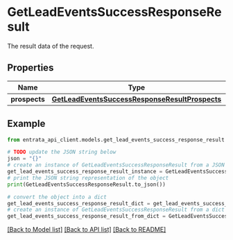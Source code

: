 # GetLeadEventsSuccessResponseResult

The result data of the request.

## Properties

Name | Type | Description | Notes
------------ | ------------- | ------------- | -------------
**prospects** | [**GetLeadEventsSuccessResponseResultProspects**](GetLeadEventsSuccessResponseResultProspects.md) |  | [optional] 

## Example

```python
from entrata_api_client.models.get_lead_events_success_response_result import GetLeadEventsSuccessResponseResult

# TODO update the JSON string below
json = "{}"
# create an instance of GetLeadEventsSuccessResponseResult from a JSON string
get_lead_events_success_response_result_instance = GetLeadEventsSuccessResponseResult.from_json(json)
# print the JSON string representation of the object
print(GetLeadEventsSuccessResponseResult.to_json())

# convert the object into a dict
get_lead_events_success_response_result_dict = get_lead_events_success_response_result_instance.to_dict()
# create an instance of GetLeadEventsSuccessResponseResult from a dict
get_lead_events_success_response_result_from_dict = GetLeadEventsSuccessResponseResult.from_dict(get_lead_events_success_response_result_dict)
```
[[Back to Model list]](../README.md#documentation-for-models) [[Back to API list]](../README.md#documentation-for-api-endpoints) [[Back to README]](../README.md)


